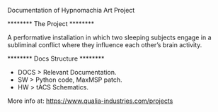 Documentation of Hypnomachia Art Project

******** The Project ********

A performative installation in which two sleeping subjects engage in a subliminal conflict where they influence each other’s brain activity.

******** Docs Structure ********

- DOCS > Relevant Documentation.
- SW   > Python code, MaxMSP patch.
- HW   > tACS Schematics.


More info at:
https://www.qualia-industries.com/projects